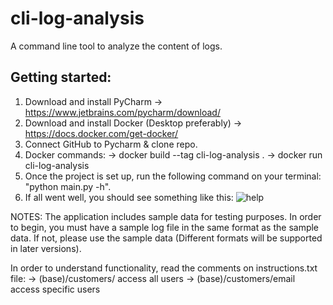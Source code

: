 # cli-log-analysis
 A command line tool to analyze the content of logs.

## Getting started:

1. Download and install PyCharm -> https://www.jetbrains.com/pycharm/download/
2. Download and install Docker (Desktop preferably) -> https://docs.docker.com/get-docker/
3. Connect GitHub to Pycharm & clone repo.
4. Docker commands:
    -> docker build --tag cli-log-analysis .
    -> docker run cli-log-analysis
5. Once the project is set up, run the following command on your terminal: "python main.py -h".
6. If all went well, you should see something like this:
![help](https://github.com/ugueto/cli-log-analysis/blob/[branch]/image.jpg?raw=true)

NOTES: 
The application includes sample data for testing purposes.
In order to begin, you must have a sample log file in the same format as the sample data. If not, please use the sample data (Different formats will be supported in later versions).


In order to understand functionality, read the comments on instructions.txt file:
    -> (base)/customers/ access all users
    -> (base)/customers/email access specific users